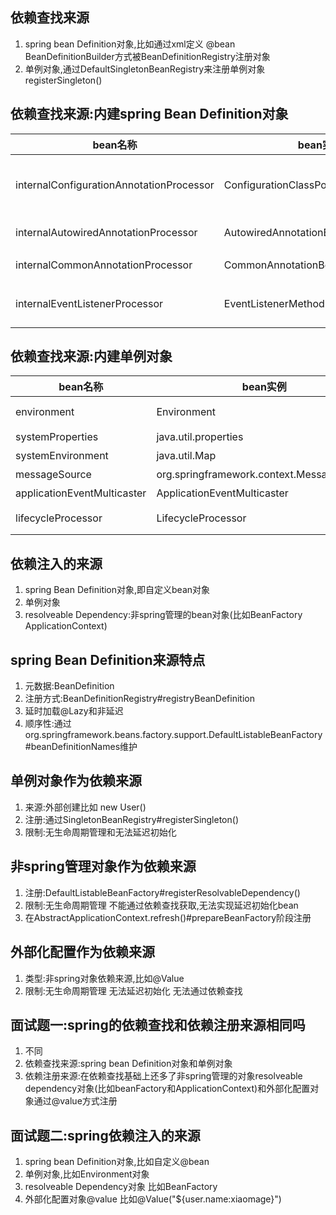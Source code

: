 ## 依赖查找来源

1. spring bean Definition对象,比如通过xml定义 @bean BeanDefinitionBuilder方式被BeanDefinitionRegistry注册对象
2. 单例对象,通过DefaultSingletonBeanRegistry来注册单例对象registerSingleton()



## 依赖查找来源:内建spring Bean Definition对象

| bean名称                                 | bean实例                             | 使用场景                                |
| ---------------------------------------- | ------------------------------------ | --------------------------------------- |
| internalConfigurationAnnotationProcessor | ConfigurationClassPostProcessor      | 处理spring配置类,比如@Configuration修饰 |
| internalAutowiredAnnotationProcessor     | AutowiredAnnotationBeanPostProcessor | 处理@Autowire和@value注解               |
| internalCommonAnnotationProcessor        | CommonAnnotationBeanPostProcessor    | 处理@PostConstruct                      |
| internalEventListenerProcessor           | EventListenerMethodProcessor         | 处理@EventListener注解                  |



## 依赖查找来源:内建单例对象

| bean名称                    | bean实例                                  | 使用场景                      |
| --------------------------- | ----------------------------------------- | ----------------------------- |
| environment                 | Environment                               | 外部化配置以及profiles        |
| systemProperties            | java.util.properties                      | java系统属性                  |
| systemEnvironment           | java.util.Map                             | 系统环境变量                  |
| messageSource               | org.springframework.context.MessageSource | 国际化文案                    |
| applicationEventMulticaster | ApplicationEventMulticaster               | Spring 事件广播器             |
| lifecycleProcessor          | LifecycleProcessor                        | LifecycleProcessor bean处理器 |



## 依赖注入的来源

1. spring Bean Definition对象,即自定义bean对象
2. 单例对象
3. resolveable Dependency:非spring管理的bean对象(比如BeanFactory ApplicationContext)



## spring Bean Definition来源特点

1. 元数据:BeanDefinition
2. 注册方式:BeanDefinitionRegistry#registryBeanDefinition
3. 延时加载@Lazy和非延迟
4. 顺序性:通过org.springframework.beans.factory.support.DefaultListableBeanFactory#beanDefinitionNames维护



## 单例对象作为依赖来源

1. 来源:外部创建比如 new User()
2. 注册:通过SingletonBeanRegistry#registerSingleton()
3. 限制:无生命周期管理和无法延迟初始化



## 非spring管理对象作为依赖来源

1. 注册:DefaultListableBeanFactory#registerResolvableDependency()
2. 限制:无生命周期管理 不能通过依赖查找获取,无法实现延迟初始化bean
3. 在AbstractApplicationContext.refresh()#prepareBeanFactory阶段注册



## 外部化配置作为依赖来源

1. 类型:非spring对象依赖来源,比如@Value
2. 限制:无生命周期管理 无法延迟初始化 无法通过依赖查找



## 面试题一:spring的依赖查找和依赖注册来源相同吗

1. 不同
2. 依赖查找来源:spring bean Definition对象和单例对象
3. 依赖注册来源:在依赖查找基础上还多了非spring管理的对象resolveable dependency对象(比如beanFactory和ApplicationContext)和外部化配置对象通过@value方式注册



## 面试题二:spring依赖注入的来源

1. spring bean Definition对象,比如自定义@bean
2. 单例对象,比如Environment对象
3. resolveable Dependency对象 比如BeanFactory
4. 外部化配置对象@value 比如@Value("${user.name:xiaomage}")